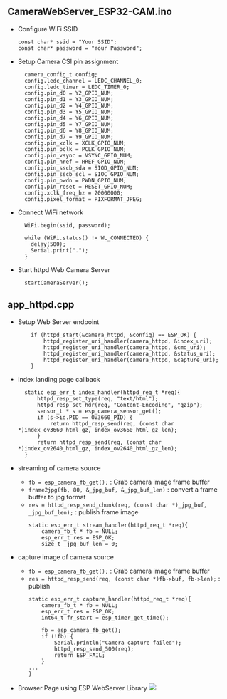

## CameraWebServer_ESP32-CAM.ino

* Configure WiFi SSID

    ```
    const char* ssid = "Your SSID";
    const char* password = "Your Password";
    ```

* Setup Camera CSI pin assignment

    ```
      camera_config_t config;
      config.ledc_channel = LEDC_CHANNEL_0;
      config.ledc_timer = LEDC_TIMER_0;
      config.pin_d0 = Y2_GPIO_NUM;
      config.pin_d1 = Y3_GPIO_NUM;
      config.pin_d2 = Y4_GPIO_NUM;
      config.pin_d3 = Y5_GPIO_NUM;
      config.pin_d4 = Y6_GPIO_NUM;
      config.pin_d5 = Y7_GPIO_NUM;
      config.pin_d6 = Y8_GPIO_NUM;
      config.pin_d7 = Y9_GPIO_NUM;
      config.pin_xclk = XCLK_GPIO_NUM;
      config.pin_pclk = PCLK_GPIO_NUM;
      config.pin_vsync = VSYNC_GPIO_NUM;
      config.pin_href = HREF_GPIO_NUM;
      config.pin_sscb_sda = SIOD_GPIO_NUM;
      config.pin_sscb_scl = SIOC_GPIO_NUM;
      config.pin_pwdn = PWDN_GPIO_NUM;
      config.pin_reset = RESET_GPIO_NUM;
      config.xclk_freq_hz = 20000000;
      config.pixel_format = PIXFORMAT_JPEG;
    ```

* Connect WiFi network

    ```
      WiFi.begin(ssid, password);
    
      while (WiFi.status() != WL_CONNECTED) {
        delay(500);
        Serial.print(".");
      }
    ```

* Start httpd Web Camera Server
    
    ```
      startCameraServer();
    
    ```

## app_httpd.cpp
* Setup Web Server endpoint

    ```
        if (httpd_start(&camera_httpd, &config) == ESP_OK) {
            httpd_register_uri_handler(camera_httpd, &index_uri);
            httpd_register_uri_handler(camera_httpd, &cmd_uri);
            httpd_register_uri_handler(camera_httpd, &status_uri);
            httpd_register_uri_handler(camera_httpd, &capture_uri);
        }
    ```

* index landing page callback 
    
  ```
    static esp_err_t index_handler(httpd_req_t *req){
        httpd_resp_set_type(req, "text/html");
        httpd_resp_set_hdr(req, "Content-Encoding", "gzip");
        sensor_t * s = esp_camera_sensor_get();
        if (s->id.PID == OV3660_PID) {
            return httpd_resp_send(req, (const char *)index_ov3660_html_gz, index_ov3660_html_gz_len);
        }
        return httpd_resp_send(req, (const char *)index_ov2640_html_gz, index_ov2640_html_gz_len);
    }
    ```

* streaming of camera source
  + `fb = esp_camera_fb_get();` : Grab camera image frame buffer
  + `frame2jpg(fb, 80, &_jpg_buf, &_jpg_buf_len)` : convert a frame buffer to jpg format
  + `res = httpd_resp_send_chunk(req, (const char *)_jpg_buf, _jpg_buf_len);` : publish frame image
    ```
    static esp_err_t stream_handler(httpd_req_t *req){
        camera_fb_t * fb = NULL;
        esp_err_t res = ESP_OK;
        size_t _jpg_buf_len = 0;
    
    ```
  
* capture image of camera source
  + `fb = esp_camera_fb_get();` : Grab camera image frame buffer
  + `res = httpd_resp_send(req, (const char *)fb->buf, fb->len);` : publish 
    ```
    static esp_err_t capture_handler(httpd_req_t *req){
        camera_fb_t * fb = NULL;
        esp_err_t res = ESP_OK;
        int64_t fr_start = esp_timer_get_time();
    
        fb = esp_camera_fb_get();
        if (!fb) {
            Serial.println("Camera capture failed");
            httpd_resp_send_500(req);
            return ESP_FAIL;
        }
    ...
    }
    
    ``` 
    
* Browser Page using ESP WebServer Library
![](./images/browser.png) 